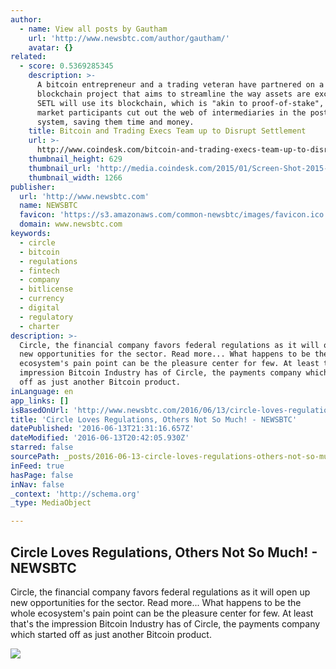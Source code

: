 ```yaml
---
author:
  - name: View all posts by Gautham
    url: 'http://www.newsbtc.com/author/gautham/'
    avatar: {}
related:
  - score: 0.5369285345
    description: >-
      A bitcoin entrepreneur and a trading veteran have partnered on a
      blockchain project that aims to streamline the way assets are exchanged.
      SETL will use its blockchain, which is "akin to proof-of-stake", to let
      market participants cut out the web of intermediaries in the post-trade
      system, saving them time and money.
    title: Bitcoin and Trading Execs Team up to Disrupt Settlement
    url: >-
      http://www.coindesk.com/bitcoin-and-trading-execs-team-up-to-disrupt-settlement/
    thumbnail_height: 629
    thumbnail_url: 'http://media.coindesk.com/2015/01/Screen-Shot-2015-01-13-at-2.40.15-PM.png'
    thumbnail_width: 1266
publisher:
  url: 'http://www.newsbtc.com'
  name: NEWSBTC
  favicon: 'https://s3.amazonaws.com/common-newsbtc/images/favicon.ico'
  domain: www.newsbtc.com
keywords:
  - circle
  - bitcoin
  - regulations
  - fintech
  - company
  - bitlicense
  - currency
  - digital
  - regulatory
  - charter
description: >-
  Circle, the financial company favors federal regulations as it will open up
  new opportunities for the sector. Read more... What happens to be the whole
  ecosystem's pain point can be the pleasure center for few. At least that's the
  impression Bitcoin Industry has of Circle, the payments company which started
  off as just another Bitcoin product.
inLanguage: en
app_links: []
isBasedOnUrl: 'http://www.newsbtc.com/2016/06/13/circle-loves-regulations-others-not-so-much/'
title: 'Circle Loves Regulations, Others Not So Much! - NEWSBTC'
datePublished: '2016-06-13T21:31:16.657Z'
dateModified: '2016-06-13T20:42:05.930Z'
starred: false
sourcePath: _posts/2016-06-13-circle-loves-regulations-others-not-so-much-newsbtc.md
inFeed: true
hasPage: false
inNav: false
_context: 'http://schema.org'
_type: MediaObject

---
```

<article style=""><h1>Circle Loves Regulations, Others Not So Much! - NEWSBTC</h1><p>Circle, the financial company favors federal regulations as it will open up new opportunities for the sector. Read more... What happens to be the whole ecosystem's pain point can be the pleasure center for few. At least that's the impression Bitcoin Industry has of Circle, the payments company which started off as just another Bitcoin product.</p><img src="https://s3.amazonaws.com/main-newsbtc-images/2014/09/Circle-Logo-Dark-New2.jpg" /></article>